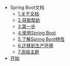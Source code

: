 * Spring Boot文档
	* [1.关于文档]()
	* [2.获取帮助]()
	* [3.第一步]()
	* [4.使用Spring Boot]()
	* [5.了解Spring Boot特性]()
	* [6.迁移到生产环境]()
	* [7.高级主题]()
* [开始]()